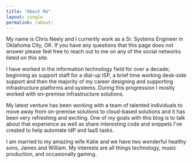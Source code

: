 ```yaml
---
title: "About Me"
layout: single
permalink: /about/
---
```


My name is Chris Neely and I currently work as a Sr. Systems Engineer in Oklahoma City, OK.  If you have any questions that this page does not answer please feel free to reach out to me on any of the social networks listed on this site.

I have worked in the information technology field for over a decade; beginning as support staff for a dial-up ISP, a brief time working desk-side support and then the majority of my career designing and supporting infrastructure platforms and systems.  During this progression I mostly worked with on-premise infrastructure solutions.

My latest venture has been working with a team of talented individuals to move away from on-premise solutions to cloud-based solutions and it has been very refreshing and exciting.  One of my goals with this blog is to talk about that experience as well as share interesting code and snippets I've created to help automate IdP and IaaS tasks.

I am married to my amazing wife Katie and we have two wonderful healthy sons, James and William.  My interests are all things technology, music production, and occasionally gaming.
